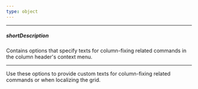 ```yaml
---
type: object
---
```

---
##### shortDescription
Contains options that specify texts for column-fixing related commands in the column header's context menu.

---
Use these options to provide custom texts for column-fixing related commands or when localizing the grid.